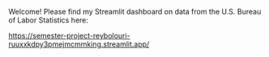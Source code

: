  Welcome! Please find my Streamlit dashboard on data from the U.S. Bureau of Labor Statistics here:
 
 https://semester-project-reybolouri-ruuxxkdpy3pmejmcmmking.streamlit.app/
